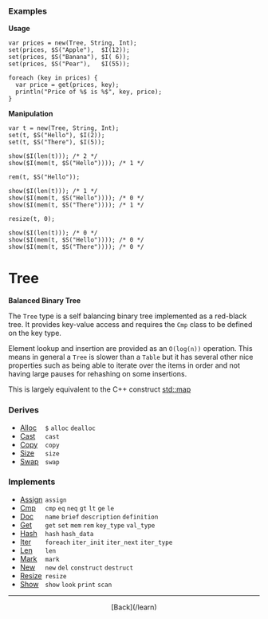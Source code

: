   <div class="row">
  <div class="col-xs-6 col-md-6">

### Examples

__Usage__

    var prices = new(Tree, String, Int);
    set(prices, $S("Apple"),  $I(12));
    set(prices, $S("Banana"), $I( 6));
    set(prices, $S("Pear"),   $I(55));
    
    foreach (key in prices) {
      var price = get(prices, key);
      println("Price of %$ is %$", key, price);
    }
    

__Manipulation__

    var t = new(Tree, String, Int);
    set(t, $S("Hello"), $I(2));
    set(t, $S("There"), $I(5));
    
    show($I(len(t))); /* 2 */
    show($I(mem(t, $S("Hello")))); /* 1 */
    
    rem(t, $S("Hello"));
    
    show($I(len(t))); /* 1 */
    show($I(mem(t, $S("Hello")))); /* 0 */
    show($I(mem(t, $S("There")))); /* 1 */
    
    resize(t, 0);
    
    show($I(len(t))); /* 0 */
    show($I(mem(t, $S("Hello")))); /* 0 */
    show($I(mem(t, $S("There")))); /* 0 */
    



  </div>
  <div class="col-xs-6 col-md-6">

# Tree
__Balanced Binary Tree__

The `Tree` type is a self balancing binary tree implemented as a red-black tree. It provides key-value access and requires the `Cmp` class to be defined on the key type.

Element lookup and insertion are provided as an `O(log(n))` operation. This means in general a `Tree` is slower than a `Table` but it has several other nice properties such as being able to iterate over the items in order and not having large pauses for rehashing on some insertions.

This is largely equivalent to the C++ construct [std::map](http://www.cplusplus.com/reference/map/map/)

### Derives

* <span style="width:50px; float:left;">[Alloc](/learn/alloc)</span>`$` `alloc` `dealloc` 
* <span style="width:50px; float:left;">[Cast](/learn/cast)</span>`cast` 
* <span style="width:50px; float:left;">[Copy](/learn/copy)</span>`copy` 
* <span style="width:50px; float:left;">[Size](/learn/size)</span>`size` 
* <span style="width:50px; float:left;">[Swap](/learn/swap)</span>`swap` 
### Implements

* <span style="width:50px; float:left;">[Assign](/learn/assign)</span>`assign` 
* <span style="width:50px; float:left;">[Cmp](/learn/cmp)</span>`cmp` `eq` `neq` `gt` `lt` `ge` `le` 
* <span style="width:50px; float:left;">[Doc](/learn/doc)</span>`name` `brief` `description` `definition` 
* <span style="width:50px; float:left;">[Get](/learn/get)</span>`get` `set` `mem` `rem` `key_type` `val_type` 
* <span style="width:50px; float:left;">[Hash](/learn/hash)</span>`hash` `hash_data` 
* <span style="width:50px; float:left;">[Iter](/learn/iter)</span>`foreach` `iter_init` `iter_next` `iter_type` 
* <span style="width:50px; float:left;">[Len](/learn/len)</span>`len` 
* <span style="width:50px; float:left;">[Mark](/learn/mark)</span>`mark` 
* <span style="width:50px; float:left;">[New](/learn/new)</span>`new` `del` `construct` `destruct` 
* <span style="width:50px; float:left;">[Resize](/learn/resize)</span>`resize` 
* <span style="width:50px; float:left;">[Show](/learn/show)</span>`show` `look` `print` `scan` 

* * *

  <p style="text-align:center;">
[Back](/learn)
  </p>

  </div>
  </div>
